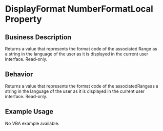 # DisplayFormat NumberFormatLocal Property

## Business Description
Returns a value that represents the format code of the associated Range as a string in the language of the user as it is displayed in the current user interface. Read-only.

## Behavior
Returns a value that represents the format code  of the associatedRangeas a string in the language of the user as it is displayed in the current user interface. Read-only.

## Example Usage
No VBA example available.